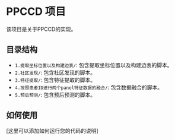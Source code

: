 # PPCCD 项目

该项目是关于PPCCD的实现。

## 目录结构

- `1.提取坐标位置以及构建边表/`: 包含提取坐标位置以及构建边表的脚本。
- `2.社区发现/`: 包含社区发现的脚本。
- `3.特征提取/`: 包含特征提取的脚本。
- `4.按照患者ID进行两个panel特征数据的融合/`: 包含数据融合的脚本。
- `5.预后预测/`: 包含预后预测的脚本。

## 如何使用

[这里可以添加如何运行您的代码的说明]

